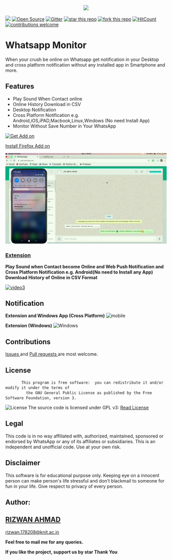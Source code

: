 <p align="center">


<img src="https://user-images.githubusercontent.com/29729380/78868276-3ef64f00-7a60-11ea-8231-9cf08908cdf6.png" >

 [![](https://img.shields.io/badge/Firefox%20Extension-WhatsApp%20Online%20Monitor-green)](https://addons.mozilla.org/en-US/firefox/addon/whatsapp-online-monitor/)
     [![Open Source](https://badges.frapsoft.com/os/v1/open-source.svg?v=103)](https://opensource.org/)
              [![Gitter](https://badges.gitter.im/whatsapp-monitor/Chat.svg)](https://gitter.im/whatsapp-monitor/Chat?utm_source=badge&utm_medium=badge&utm_campaign=pr-badge)
[![star this repo](http://githubbadges.com/star.svg?user=rizwansoaib&repo=whatsapp-monitor)](https://github.com/rizwansoaib/whatsapp-monitor)
[![fork this repo](http://githubbadges.com/fork.svg?user=rizwansoaib&repo=whatsapp-monitor)](http://github.com/rizwansoaib/whatsapp-monitor/fork)
[![HitCount](http://hits.dwyl.io/rizwansoaib/whatsapp-monitor.svg)](http://hits.dwyl.io/rizwansoaib/whatsapp-monitor)
[![contributions welcome](https://img.shields.io/badge/contributions-welcome-brightgreen.svg?style=flat)](https://github.com/dwyl/esta/issues)

  
</p>




# Whatsapp Monitor

When your crush be online on Whatsapp get notification in your Desktop and  cross platform notification without any installed app in Smartphone and more.

## Features
 <ul>
 <li>Play Sound When Contact online</li>
 <li>Online History Download in CSV</li>
  <li>Desktop Notification</li>
 <li>Cross Platform Notification e.g. Android,iOS,iPAD,Macbook,Linux,Windows (No need Install App)</li>
 <li>Monitor Without Save Number in Your WhatsApp</li>
 </ul>

  [![Get Add on](https://user-images.githubusercontent.com/29729380/78387807-8cf0fa00-75fd-11ea-9ef4-b49550b192ca.png)
](https://addons.mozilla.org/en-US/firefox/addon/whatsapp-online-monitor/) 

[Install Firefox Add on](https://addons.mozilla.org/en-US/firefox/addon/whatsapp-online-monitor/)

![](DeployAWS/noti.gif)

### [Extension](https://github.com/rizwansoaib/whatsapp-monitor/tree/master/Chrome-Extension) 

**Play Sound when Contact become Online and Web Push Notification and  Cross Platform Notification e.g. Android(No need to Install any App)  Download History of Online in CSV Format**


  [![video3](https://user-images.githubusercontent.com/29729380/75627593-7ff47b80-5bf7-11ea-9f20-4ed6b81d4d1d.png)
](https://youtu.be/5xlrjh3poqs)


 

## Notification 
 
   **Extension and Windows App (Cross Platform)** 
   ![mobile](https://user-images.githubusercontent.com/29729380/74177733-5384b980-4c60-11ea-8b86-a40267588194.png)
  
   **Extension (Windows)**
   ![Windows](https://user-images.githubusercontent.com/29729380/74180771-115e7680-4c66-11ea-9939-b9eca7e4b646.png)
  
   
## Contributions
<a href="https://github.com/rizwansoaib/whatsapp-monitor/issues"> Issues </a>
and <a href ="https://github.com/rizwansoaib/whatsapp-monitor/pulls"> Pull
requests </a> are most welcome.
   
   
## License

    
              
           This program is free software:  you can redistribute it and/or modify it under the terms of 
             the GNU General Public License as published by the Free Software Foundation, version 3.

![License](https://user-images.githubusercontent.com/29729380/83224186-69c86e00-a19a-11ea-9783-37969dbf78b7.png)
The source code is licensed under GPL v3: [Read License](/LICENSE)

## Legal
   This code is in no way affiliated with, authorized, maintained, sponsored or endorsed by WhatsApp or any of its affiliates or subsidiaries. This is an independent and unofficial code. Use at your own risk.
   
## Disclaimer
  This software is for educational purpose only. Keeping eye on a innocent person can make person's life stressful and don't blackmail to someone for fun in your life. Give respect to privacy of every person.

   

## Author:
## <a href="https://www.linkedin.com/in/rizwansoaib/">RIZWAN AHMAD</a>
rizwan.178208@knit.ac.in

**Feel free to mail me for any queries.**

**If you like the project, support us by star Thank You**
